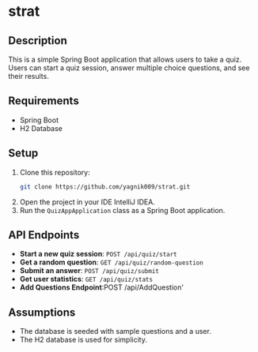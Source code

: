 # strat

## Description
This is a simple Spring Boot application that allows users to take a quiz. Users can start a quiz session, answer multiple choice questions, and see their results.

## Requirements
- Spring Boot
- H2 Database

## Setup
1. Clone this repository:
   ```bash
   git clone https://github.com/yagnik009/strat.git
   ```
2. Open the project in your IDE  IntelliJ IDEA.
3. Run the `QuizAppApplication` class as a Spring Boot application.

## API Endpoints
- **Start a new quiz session**: `POST /api/quiz/start`
- **Get a random question**: `GET /api/quiz/random-question`
- **Submit an answer**: `POST /api/quiz/submit`
- **Get user statistics**: `GET /api/quiz/stats`
- **Add Questions Endpoint**:POST /api/AddQuestion'

## Assumptions
- The database is seeded with sample questions and a user.
- The H2 database is used for simplicity.
